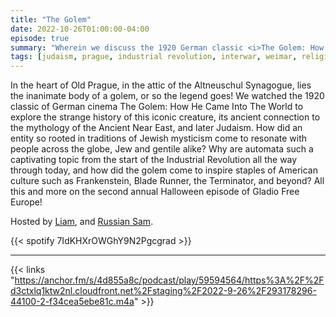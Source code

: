 ```yaml
---
title: "The Golem"
date: 2022-10-26T01:00:00-04:00
episode: true
summary: "Wherein we discuss the 1920 German classic <i>The Golem: How He Came Into The World</i> as well as the religious and philosophical underpinnings of the golem figure writ large."
tags: [judaism, prague, industrial revolution, interwar, weimar, religion]
---
```


In the heart of Old Prague, in the attic of the Altneuschul Synagogue, lies the inanimate body of a golem, or so the legend goes! We watched the 1920 classic of German cinema The Golem: How He Came Into The World to explore the strange history of this iconic creature, its ancient connection to the mythology of the Ancient Near East, and later Judaism. How did an entity so rooted in traditions of Jewish mysticism come to resonate with people across the globe, Jew and gentile alike? Why are automata such a captivating topic from the start of the Industrial Revolution all the way through today, and how did the golem come to inspire staples of American culture such as Frankenstein, Blade Runner, the Terminator, and beyond? All this and more on the second annual Halloween episode of Gladio Free Europe!

Hosted by [Liam](https://twitter.com/LegoRacers2), and [Russian Sam](https://twitter.com/reelCheburashka).

{{< spotify 7IdKHXrOWGhY9N2Pgcgrad >}}

---

{{< links "https://anchor.fm/s/4d855a8c/podcast/play/59594564/https%3A%2F%2Fd3ctxlq1ktw2nl.cloudfront.net%2Fstaging%2F2022-9-26%2F293178296-44100-2-f34cea5ebe81c.m4a" >}}


